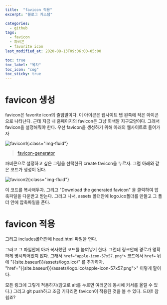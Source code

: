 ```yaml
---
title:  "favicon 적용"
excerpt: "블로그 커스텀"

categories:
  - github
tags:
  - favicon
  - 파비콘
  - favorite icon
last_modified_at: 2020-08-13T09:06:00-05:00

toc: true
toc_label: "목차"
toc_icon: "cog"
toc_sticky: true
---
```

# favicon 생성
favicon은 favorite icon의 줄임말이다. 이 아이콘은 웹사이트 탭 왼쪽에 작은 아이콘으로 나타난다. 근데 지금 내 홈페이지의 favicon은 그냥 회색깔 지구모양이다. 그래서 favicon을 설정해줘야 한다. 우선 favicon을 생성하기 위해 아래의 웹사이트로 들어가자

![favicon1](https://assets/img/github-blog-start/favicon1.png){:class="img-fluid"}


> [favicon-generator](https://https://www.favicon-generator.org/)

파비콘으로 설정하고 싶은 그림을 선택한뒤 create favicon을 누르자. 그럼 아래와 같은 코드가 생성이 된다.

![favicon2](https://yeonghunko.github.io/assets/img/github-blog-start/favicon2.png){:class="img-fluid"}

이 코드를 복사해두자. 그리고 "Download the generated favicon" 을 클릭하여 압축파일을 다운받고 받는다. 그러고 나서, assets 폴더안에 logo.ico폴더를 만들고 그 폴더 안에 압축파일을 푼다.  

# favicon 적용

그리고 includes폴더안에 head.html 파일을 연다.  

그러고 그 파일안에 아까 복사했던 코드를 붙여넣기 한다. 그런데 링크안에 경로가 명확하게 명시되어있지 않다. 그래서 
```href="apple-icon-57x57.png">``` 코드에서 ```href=``` 뒤에 "{{site.baseurl}}/assets/logo.ico/" 를 추가하자.  
"href="{{site.baseurl}}/assets/logo.ico/apple-icon-57x57.png">" 이렇게 말이다.  

모든 링크에 그렇게 적용하자(참고로 alt를 누르면 여러군데 동시에 커서를 올릴 수 있다.) 그리고 git push하고 조금 기다리면 favicon이 적용된 것을 볼 수 있다. 드뎌!! 참 쉽죠?